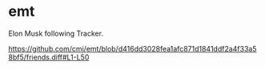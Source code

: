 # emt
Elon Musk following Tracker.

https://github.com/cmj/emt/blob/d416dd3028fea1afc871d1841ddf2a4f33a58bf5/friends.diff#L1-L50
